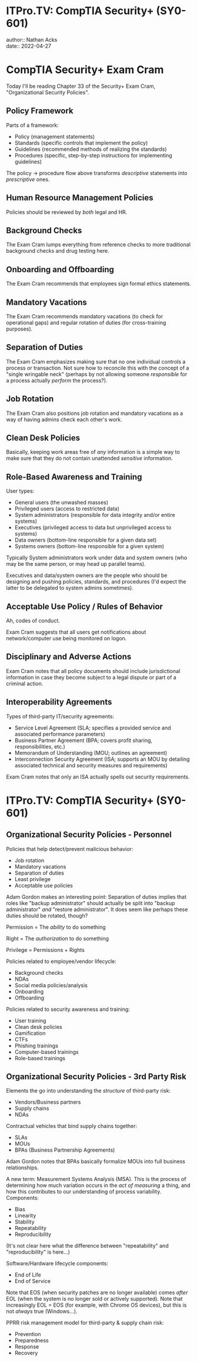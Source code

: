 # ITPro.TV: CompTIA Security+ (SY0-601)

author:: Nathan Acks  
date:: 2022-04-27

# CompTIA Security+ Exam Cram

Today I'll be reading Chapter 33 of the Security+ Exam Cram, "Organizational Security Policies".

## Policy Framework

Parts of a framework:

* Policy (management statements)
* Standards (specific controls that implement the policy)
* Guidelines (recommended methods of realizing the standards)
* Procedures (specific, step-by-step instructions for implementing guidelines)

The policy -> procedure flow above transforms *descriptive* statements into *prescriptive* ones.

## Human Resource Management Policies

Policies should be reviewed by *both* legal and HR.

## Background Checks

The Exam Cram lumps everything from reference checks to more traditional background checks and drug testing here.

## Onboarding and Offboarding

The Exam Cram recommends that employees sign formal ethics statements.

## Mandatory Vacations

The Exam Cram recommends mandatory vacations (to check for operational gaps) and regular rotation of duties (for cross-training purposes).

## Separation of Duties

The Exam Cram emphasizes making sure that no one individual controls a process or transaction. Not sure how to reconcile this with the concept of a "single wringable neck" (perhaps by not allowing someone *responsible* for a process actually *perform* the process?).

## Job Rotation

The Exam Cram also positions job rotation and mandatory vacations as a way of having admins check each other's work.

## Clean Desk Policies

Basically, keeping work areas free of *any* information is a simple way to make sure that they do not contain unattended *sensitive* information.

## Role-Based Awareness and Training

User types:

* General users (the unwashed masses)
* Privileged users (access to restricted data)
* System administrators (responsible for data integrity and/or entire systems)
* Executives (privileged access to data but unprivileged access to systems)
* Data owners (bottom-line responsible for a given data set)
* Systems owners (bottom-line responsible for a given system)

Typically System administrators work under data and system owners (who may be the same person, or may head up parallel teams).

Executives and data/system owners are the people who should be designing and pushing policies, standards, and procedures (I'd expect the latter to be delegated to system admins sometimes).

## Acceptable Use Policy / Rules of Behavior

Ah, codes of conduct.

Exam Cram suggests that all users get notifications about network/computer use being monitored on logon.

## Disciplinary and Adverse Actions

Exam Cram notes that all policy documents should include jurisdictional information in case they become subject to a legal dispute or part of a criminal action.

## Interoperability Agreements

Types of third-party IT/security agreements:

* Service Level Agreement (SLA; specifies a provided service and associated performance parameters)
* Business Partner Agreement (BPA; covers profit sharing, responsibilities, etc.)
* Memorandum of Understanding (MOU; outlines an agreement)
* Interconnection Security Agreement (ISA; supports an MOU by detailing associated technical and security measures and requirements)

Exam Cram notes that only an ISA actually spells out security requirements.

# ITPro.TV: CompTIA Security+ (SY0-601)

## Organizational Security Policies - Personnel

Policies that help detect/prevent malicious behavior:

* Job rotation
* Mandatory vacations
* Separation of duties
* Least privilege
* Acceptable use policies

Adam Gordon makes an interesting point: Separation of duties implies that roles like "backup administrator" should actually be split into "backup administrator" *and* "restore administrator". It does seem like perhaps these duties should be rotated, though?

Permission = The *ability* to do something

Right = The *authorization* to do something

Privilege = Permissions + Rights

Policies related to employee/vendor lifecycle:

* Background checks
* NDAs
* Social media policies/analysis
* Onboarding
* Offboarding

Policies related to security awareness and training:

* User training
* Clean desk policies
* Gamification
* CTFs
* Phishing trainings
* Computer-based trainings
* Role-based trainings

## Organizational Security Policies - 3rd Party Risk

Elements the go into understanding the *structure* of third-party risk:

* Vendors/Business partners
* Supply chains
* NDAs

Contractual vehicles that bind supply chains together:

* SLAs
* MOUs
* BPAs (Business Partnership Agreements)

Adam Gordon notes that BPAs basically formalize MOUs into full business relationships.

A new term: Measurement Systems Analysis (MSA). This is the process of determining how much variation occurs in the *act of measuring* a thing, and how this contributes to our understanding of process variability. Components:

* Bias
* Linearity
* Stability
* Repeatability
* Reproducibility

(It's not clear here what the difference between "repeatability" and "reproducibility" is here...)

Software/Hardware lifecycle components:

* End of Life
* End of Service

Note that EOS (when security patches are no longer available) comes *after* EOL (when the system is no longer sold or actively supported). Note that increasingly EOL = EOS (for example, with Chrome OS devices), but this is not *always* true (Windows...).

PPRR risk management model for third-party & supply chain risk:

* Prevention
* Preparedness
* Response
* Recovery
